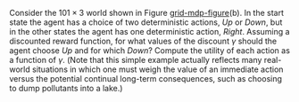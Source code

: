 

Consider the $101 \times 3$ world shown in
Figure <a class="insideExerciseFigRef"  href="#grid-mdp-figure">grid-mdp-figure</a>(b). In the start state the agent
has a choice of two deterministic actions, <i>Up</i> or
<i>Down</i>, but in the other states the agent has one
deterministic action, <i>Right</i>. Assuming a discounted reward
function, for what values of the discount $\gamma$ should the agent
choose <i>Up</i> and for which <i>Down</i>? Compute the
utility of each action as a function of $\gamma$. (Note that this simple
example actually reflects many real-world situations in which one must
weigh the value of an immediate action versus the potential continual
long-term consequences, such as choosing to dump pollutants into a
lake.)
